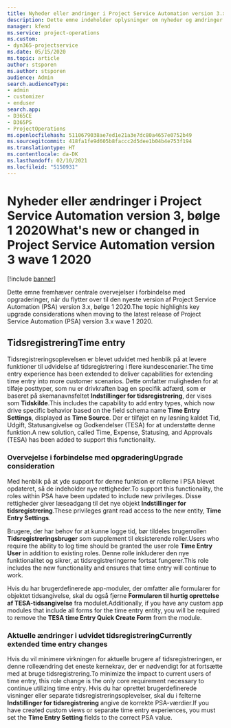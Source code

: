```yaml
---
title: Nyheder eller ændringer i Project Service Automation version 3.x, bølge 1 2020
description: Dette emne indeholder oplysninger om nyheder og ændringer i Project Service Automation version 3, bølge 1 2020.
manager: kfend
ms.service: project-operations
ms.custom:
- dyn365-projectservice
ms.date: 05/15/2020
ms.topic: article
author: stsporen
ms.author: stsporen
audience: Admin
search.audienceType:
- admin
- customizer
- enduser
search.app:
- D365CE
- D365PS
- ProjectOperations
ms.openlocfilehash: 5110679038ae7ed1e21a3e7dc80a4657e0752b49
ms.sourcegitcommit: 418fa1fe9d605b8faccc2d5dee1b04b4e753f194
ms.translationtype: HT
ms.contentlocale: da-DK
ms.lasthandoff: 02/10/2021
ms.locfileid: "5150931"
---
```

# <a name="whats-new-or-changed-in-project-service-automation-version-3-wave-1-2020"></a><span data-ttu-id="8c63a-103">Nyheder eller ændringer i Project Service Automation version 3, bølge 1 2020</span><span class="sxs-lookup"><span data-stu-id="8c63a-103">What's new or changed in Project Service Automation version 3 wave 1 2020</span></span>

[!include [banner](../includes/psa-now-project-operations.md)]

<span data-ttu-id="8c63a-104">Dette emne fremhæver centrale overvejelser i forbindelse med opgraderinger, når du flytter over til den nyeste version af Project Service Automation (PSA) version 3.x, bølge 1 2020.</span><span class="sxs-lookup"><span data-stu-id="8c63a-104">The topic highlights key upgrade considerations when moving to the latest release of Project Service Automation (PSA) version 3.x wave 1 2020.</span></span>

## <a name="time-entry"></a><span data-ttu-id="8c63a-105">Tidsregistrering</span><span class="sxs-lookup"><span data-stu-id="8c63a-105">Time entry</span></span>
<span data-ttu-id="8c63a-106">Tidsregistreringsoplevelsen er blevet udvidet med henblik på at levere funktioner til udvidelse af tidsregistrering i flere kundescenarier.</span><span class="sxs-lookup"><span data-stu-id="8c63a-106">The time entry experience has been extended to deliver capabilities for extending time entry into more customer scenarios.</span></span> <span data-ttu-id="8c63a-107">Dette omfatter muligheden for at tilføje posttyper, som nu er drivkraften bag en specifik adfærd, som er baseret på skemanavnsfeltet **Indstillinger for tidsregistrering**, der vises som **Tidskilde**.</span><span class="sxs-lookup"><span data-stu-id="8c63a-107">This includes the capability to add entry types, which now drive specific behavior based on the field schema name **Time Entry Settings**, displayed as **Time Source**.</span></span> <span data-ttu-id="8c63a-108">Der er tilføjet en ny løsning kaldet Tid, Udgift, Statusangivelse og Godkendelser (TESA) for at understøtte denne funktion.</span><span class="sxs-lookup"><span data-stu-id="8c63a-108">A new solution, called Time, Expense, Statusing, and Approvals (TESA) has been added to support this functionality.</span></span>

### <a name="upgrade-consideration"></a><span data-ttu-id="8c63a-109">Overvejelse i forbindelse med opgradering</span><span class="sxs-lookup"><span data-stu-id="8c63a-109">Upgrade consideration</span></span>
<span data-ttu-id="8c63a-110">Med henblik på at yde support for denne funktion er rollerne i PSA blevet opdateret, så de indeholder nye rettigheder.</span><span class="sxs-lookup"><span data-stu-id="8c63a-110">To support this functionality, the roles within PSA have been updated to include new privileges.</span></span> <span data-ttu-id="8c63a-111">Disse rettigheder giver læseadgang til det nye objekt **Indstillinger for tidsregistrering**.</span><span class="sxs-lookup"><span data-stu-id="8c63a-111">These privileges grant read access to the new entity, **Time Entry Settings**.</span></span>

<span data-ttu-id="8c63a-112">Brugere, der har behov for at kunne logge tid, bør tildeles brugerrollen **Tidsregistreringsbruger** som supplement til eksisterende roller.</span><span class="sxs-lookup"><span data-stu-id="8c63a-112">Users who require the ability to log time should be granted the user role **Time Entry User** in addition to existing roles.</span></span> <span data-ttu-id="8c63a-113">Denne rolle inkluderer den nye funktionalitet og sikrer, at tidsregistreringerne fortsat fungerer.</span><span class="sxs-lookup"><span data-stu-id="8c63a-113">This role includes the new functionality and ensures that time entry will continue to work.</span></span>

<span data-ttu-id="8c63a-114">Hvis du har brugerdefinerede app-moduler, der omfatter alle formularer for objektet tidsangivelse, skal du også fjerne **Formularen til hurtig oprettelse af TESA-tidsangivelse** fra modulet.</span><span class="sxs-lookup"><span data-stu-id="8c63a-114">Additionally, if you have any custom app modules that include all forms for the time entry entity, you will be required to remove the **TESA time Entry Quick Create Form** from the module.</span></span>

### <a name="currently-extended-time-entry-changes"></a><span data-ttu-id="8c63a-115">Aktuelle ændringer i udvidet tidsregistrering</span><span class="sxs-lookup"><span data-stu-id="8c63a-115">Currently extended time entry changes</span></span>
<span data-ttu-id="8c63a-116">Hvis du vil minimere virkningen for aktuelle brugere af tidsregistreringen, er denne rolleændring det eneste kernekrav, der er nødvendigt for at fortsætte med at bruge tidsregistrering.</span><span class="sxs-lookup"><span data-stu-id="8c63a-116">To minimize the impact to current users of time entry, this role change is the only core requirement necessary to continue utilizing time entry.</span></span> <span data-ttu-id="8c63a-117">Hvis du har oprettet brugerdefinerede visninger eller separate tidsregistreringsoplevelser, skal du i felterne **Indstillinger for tidsregistrering** angive de korrekte PSA-værdier.</span><span class="sxs-lookup"><span data-stu-id="8c63a-117">If you have created custom views or separate time entry experiences, you must set the **Time Entry Setting** fields to the correct PSA value.</span></span>
